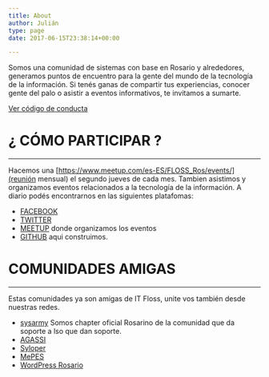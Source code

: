 ```yaml
---
title: About
author: Julián
type: page
date: 2017-06-15T23:38:14+00:00

---
```

Somos una comunidad de sistemas con base en Rosario y alrededores, generamos puntos de encuentro para la gente del mundo de la tecnología de la información. Si tenés ganas de compartir tus experiencias, conocer gente del palo o asistir a eventos informativos, te invitamos a sumarte.

[Ver código de conducta](/coc)

# ¿ CÓMO PARTICIPAR ?

* * *

Hacemos una [https://www.meetup.com/es-ES/FLOSS_Ros/events/](reunión mensual) el segundo jueves de cada mes. Tambien asistimos y organizamos eventos relacionados a la tecnología de la información. 
A diario podés encontrarnos en las siguientes platafomas:
* [FACEBOOK](https://web.facebook.com/itfloss/)
* [TWITTER](https://twitter.com/IT_Floss)
* [MEETUP](http://www.meetup.com/es-ES/FLOSS_Ros/) donde organizamos los eventos
* [GITHUB](http://www.meetup.com/es-ES/FLOSS_Ros/) aqui construimos.

# COMUNIDADES AMIGAS

* * *

Estas comunidades ya son amigas de IT Floss, unite vos también desde nuestras redes.

  * [sysarmy](https://www.sysarmy.com.ar/) Somos chapter oficial Rosarino de la comunidad que da soporte a lso que dan soporte.
  * [AGASSI](http://www.asociacionagassi.org/)
  * [Syloper](https://www.syloper.com/)
  * [MePES](https://www.facebook.com/MePasoEnSistemas)
  * [WordPress Rosario](https://www.meetup.com/es-ES/wordpress-rosario/)


